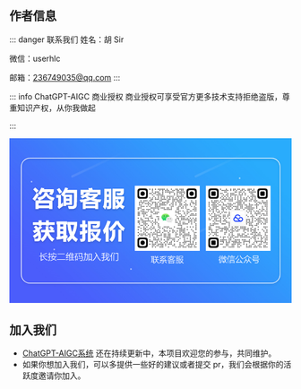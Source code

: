 ## 作者信息
:::  danger 联系我们
姓名：胡 Sir

微信：userhlc

邮箱：236749035@qq.com
:::

::: info ChatGPT-AIGC 商业授权
商业授权可享受官方更多技术支持拒绝盗版，尊重知识产权，从你我做起

:::

![联系客服](/public/images/kf.png)


## 加入我们

- [ChatGPT-AIGC系统](https://www.cloudcvm.com/) 还在持续更新中，本项目欢迎您的参与，共同维护。
- 如果你想加入我们，可以多提供一些好的建议或者提交 pr，我们会根据你的活跃度邀请你加入。

